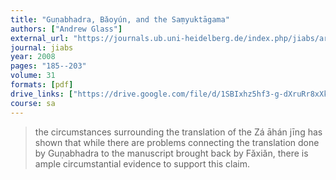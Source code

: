 ```yaml
---
title: "Guṇabhadra, Bǎoyún, and the Saṃyuktāgama"
authors: ["Andrew Glass"]
external_url: "https://journals.ub.uni-heidelberg.de/index.php/jiabs/article/view/9002/2895"
journal: jiabs
year: 2008
pages: "185--203"
volume: 31
formats: [pdf]
drive_links: ["https://drive.google.com/file/d/1SBIxhz5hf3-g-dXruRr8xXky_YOGPHFc/view?usp=drivesdk"]
course: sa
---
```


>  the circumstances surrounding the translation of the Zá āhán jīng has shown that while there are problems connecting the translation done by Guṇabhadra to the manuscript brought back by Fǎxiǎn, there is ample circumstantial evidence to support this claim.
